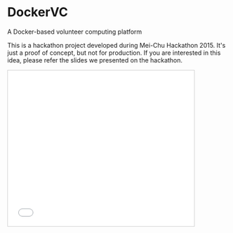 DockerVC
========

A Docker-based volunteer computing platform

This is a hackathon project developed during Mei-Chu Hackathon 2015. It's just a proof of concept, but not for production. If you are interested in this idea, please refer the slides we presented on the hackathon.

<iframe src="//www.slideshare.net/slideshow/embed_code/key/pkBkuzAO78kaff" width="425" height="355" frameborder="0" marginwidth="0" marginheight="0" scrolling="no" style="border:1px solid #CCC; border-width:1px; margin-bottom:5px; max-width: 100%;" allowfullscreen> </iframe>